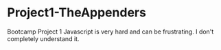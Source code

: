 # Project1-TheAppenders
Bootcamp Project 1 
Javascript is very hard and can be frustrating. I don't completely understand it.
